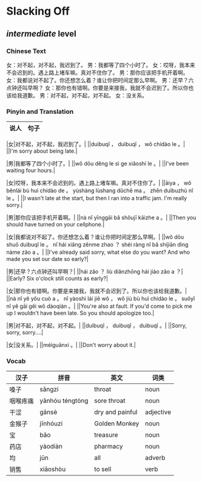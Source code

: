 # Slacking Off
## *intermediate* level

### Chinese Text
女：对不起，对不起，我迟到了。
男：我都等了四个小时了。
女：哎呀，我本来不会迟到的。遇上路上堵车嘛。真对不住你了。
男：那你应该把手机开着啊。
女：我都说对不起了。你还想怎么着？谁让你把时间定那么早啊。
男：还早？六点钟还叫早啊？
女：那你也有错啊。你要是来接我，我就不会迟到了。所以你也该给我道歉。
男：对不起，对不起，对不起。
女：没关系。

### Pinyin and Translation
|说人|句子|
|----|----|

|女|对不起，对不起，我迟到了。|
||duìbuqǐ ， duìbuqǐ ， wǒ chídào le 。|
||I'm sorry about being late.|

|男|我都等了四个小时了。|
||wǒ dōu děng le sì ge xiǎoshí le 。|
||I've been waiting four hours.|

|女|哎呀，我本来不会迟到的。遇上路上堵车嘛。真对不住你了。|
||āiya ， wǒ běnlái bù huì chídào de 。 yùshàng lùshang dǔchē ma 。 zhēn duìbuzhù nǐ le 。|
||I wasn't late at the start, but then I ran into a traffic jam. I'm really sorry.|

|男|那你应该把手机开着啊。|
||nà nǐ yīnggāi bǎ shǒujī kāizhe a 。|
||Then you should have turned on your cellphone.|

|女|我都说对不起了。你还想怎么着？谁让你把时间定那么早啊。|
||wǒ dōu shuō duìbuqǐ le 。 nǐ hái xiǎng zěnme zhao ？ shéi ràng nǐ bǎ shíjiān dìng nàme zǎo a 。|
||I've already said sorry, what else do you want? And who made you set our date so early?|

|男|还早？六点钟还叫早啊？|
||hái zǎo ？ liù diǎnzhōng hái jiào zǎo a ？|
||Early? Six o'clock still counts as early?|

|女|那你也有错啊。你要是来接我，我就不会迟到了。所以你也该给我道歉。|
||nà nǐ yě yǒu cuò a 。 nǐ yàoshì lái jiē wǒ ， wǒ jiù bù huì chídào le 。 suǒyǐ nǐ yě gāi gěi wǒ dàoqiàn 。|
||You're also at fault. If you'd come to pick me up I wouldn't have been late. So you should apologize too.|

|男|对不起，对不起，对不起。|
||duìbuqǐ ， duìbuqǐ ， duìbuqǐ 。|
||Sorry, sorry, sorry....|

|女|没关系。|
||méiguānxi 。|
||Don't worry about it.|
### Vocab
|汉子|拼音|英文|词类|
|----|----|----|----|
|嗓子|sǎngzi|throat|noun|
|咽喉疼痛|yānhóu téngtòng|sore throat|noun|
|干涩|gānsè|dry and painful|adjective|
|金猴子|jīnhóuzi|Golden Monkey|noun|
|宝|bǎo|treasure|noun|
|药店|yàodiàn|pharmacy|noun|
|均|jūn|all|adverb|
|销售|xiāoshòu|to sell|verb|